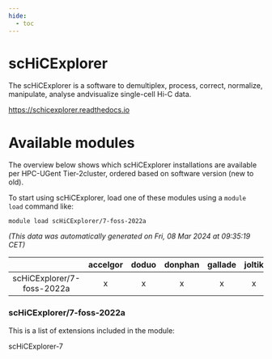 ```yaml
---
hide:
  - toc
---
```


scHiCExplorer
=============


The scHiCExplorer is a software to demultiplex, process, correct, normalize, manipulate, analyse andvisualize single-cell Hi-C data.

https://schicexplorer.readthedocs.io
# Available modules


The overview below shows which scHiCExplorer installations are available per HPC-UGent Tier-2cluster, ordered based on software version (new to old).

To start using scHiCExplorer, load one of these modules using a `module load` command like:

```shell
module load scHiCExplorer/7-foss-2022a
```

*(This data was automatically generated on Fri, 08 Mar 2024 at 09:35:19 CET)*  

| |accelgor|doduo|donphan|gallade|joltik|skitty|
| :---: | :---: | :---: | :---: | :---: | :---: | :---: |
|scHiCExplorer/7-foss-2022a|x|x|x|x|x|x|


### scHiCExplorer/7-foss-2022a

This is a list of extensions included in the module:

scHiCExplorer-7